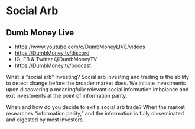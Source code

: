 # Social Arb

## Dumb Money Live
- https://www.youtube.com/c/DumbMoneyLIVE/videos
- https://DumbMoney.tv/discord
- IG, FB & Twitter @DumbMoneyTV
- https://DumbMoney.tv/podcast

What is “social arb” investing? Social arb investing and trading is the ability to detect change before the broader market does. We initiate investments upon discovering a meaningfully relevant social information imbalance and exit investments at the point of information parity.

When and how do you decide to exit a social arb trade? When the market researches “information parity,” and the information is fully disseminated and digested by most investors.
